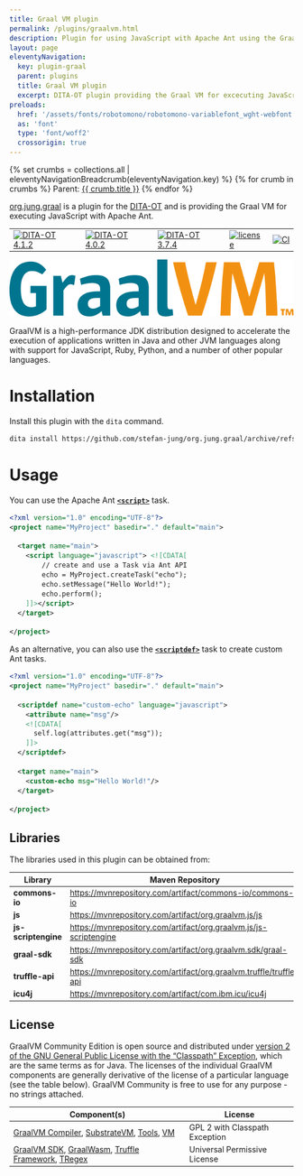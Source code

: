 ```yaml
---
title: Graal VM plugin
permalink: /plugins/graalvm.html
description: Plugin for using JavaScript with Apache Ant using the Graal VM.
layout: page
eleventyNavigation:
  key: plugin-graal
  parent: plugins
  title: Graal VM plugin
  excerpt: DITA-OT plugin providing the Graal VM for excecuting JavaScript with Apache Ant
preloads:
  href: '/assets/fonts/robotomono/robotomono-variablefont_wght-webfont.woff2'
  as: 'font'
  type: 'font/woff2'
  crossorigin: true
---
```


{% set crumbs = collections.all | eleventyNavigationBreadcrumb(eleventyNavigation.key) %}
{% for crumb in crumbs %}
Parent: <a class="crumb" href="{{ crumb.url | url }}">{{ crumb.title }}</a>
{% endfor %}

[<i class="fa-brands fa-github"></i> org.jung.graal](https://github.com/stefan-jung/org.jung.graal) is a plugin for the [DITA-OT](https://www.dita-ot.org/) and is providing the Graal VM for executing JavaScript with Apache Ant.

| | | | | |
|-|-|-|-|-|
| [![DITA-OT 4.1.2](https://img.shields.io/badge/DITA--OT-4.1.2-green.svg)](http://www.dita-ot.org) | [![DITA-OT 4.0.2](https://img.shields.io/badge/DITA--OT-4.0.2-green.svg)](http://www.dita-ot.org) | [![DITA-OT 3.7.4](https://img.shields.io/badge/DITA--OT-3.7.4-green.svg)](http://www.dita-ot.org) | [![license](https://img.shields.io/badge/license-GPL%202.0-blue.svg)](http://www.apache.org/licenses/LICENSE-2.0) | [![CI](https://github.com/stefan-jung/org.jung.graal/actions/workflows/main.yml/badge.svg?branch=main)](https://github.com/stefan-jung/org.jung.graal/actions/workflows/main.yml) |

![GraalVM](https://raw.githubusercontent.com/oracle/graal/master/.github/assets/logo_320x64.svg)



GraalVM is a high-performance JDK distribution designed to accelerate the execution of applications written in Java and other JVM languages along with support for JavaScript, Ruby, Python, and a number of other popular languages.


Installation
============

Install this plugin with the `dita` command.

```bash
dita install https://github.com/stefan-jung/org.jung.graal/archive/refs/heads/main.zip
```


Usage
=====

You can use the Apache Ant [**`<script>`**](https://ant.apache.org/manual/Tasks/script.html) task.

```xml
<?xml version="1.0" encoding="UTF-8"?>
<project name="MyProject" basedir="." default="main">

  <target name="main">
    <script language="javascript"> <![CDATA[
        // create and use a Task via Ant API
        echo = MyProject.createTask("echo");
        echo.setMessage("Hello World!");
        echo.perform();
    ]]></script>
  </target>

</project>
```

As an alternative, you can also use the [**`<scriptdef>`**](https://ant.apache.org/manual/Tasks/scriptdef.html) task to create custom Ant tasks.

```xml
<?xml version="1.0" encoding="UTF-8"?>
<project name="MyProject" basedir="." default="main">

  <scriptdef name="custom-echo" language="javascript">
    <attribute name="msg"/>
    <![CDATA[
      self.log(attributes.get("msg"));
    ]]>
  </scriptdef>

  <target name="main">
    <custom-echo msg="Hello World!"/>
  </target>
  
</project>
```

## Libraries

The libraries used in this plugin can be obtained from:

| Library             | Maven Repository                                                   |
|---------------------|--------------------------------------------------------------------|
| **commons-io**      | https://mvnrepository.com/artifact/commons-io/commons-io           |
| **js**              | https://mvnrepository.com/artifact/org.graalvm.js/js               |
| **js-scriptengine** | https://mvnrepository.com/artifact/org.graalvm.js/js-scriptengine  |
| **graal-sdk**       | https://mvnrepository.com/artifact/org.graalvm.sdk/graal-sdk       |
| **truffle-api**     | https://mvnrepository.com/artifact/org.graalvm.truffle/truffle-api |
| **icu4j**           | https://mvnrepository.com/artifact/com.ibm.icu/icu4j               |


## License

GraalVM Community Edition is open source and distributed under [version 2 of the GNU General Public License with the “Classpath” Exception](LICENSE), which are the same terms as for Java. The licenses of the individual GraalVM components are generally derivative of the license of a particular language (see the table below). GraalVM Community is free to use for any purpose - no strings attached.

Component(s) | License
------------ | -------------
[GraalVM Compiler](compiler/LICENSE.md), [SubstrateVM](substratevm/LICENSE), [Tools](tools/LICENSE), [VM](vm/LICENSE_GRAALVM_CE) | GPL 2 with Classpath Exception
[GraalVM SDK](sdk/LICENSE.md), [GraalWasm](wasm/LICENSE), [Truffle Framework](truffle/LICENSE.md), [TRegex](regex/LICENSE.md) | Universal Permissive License

